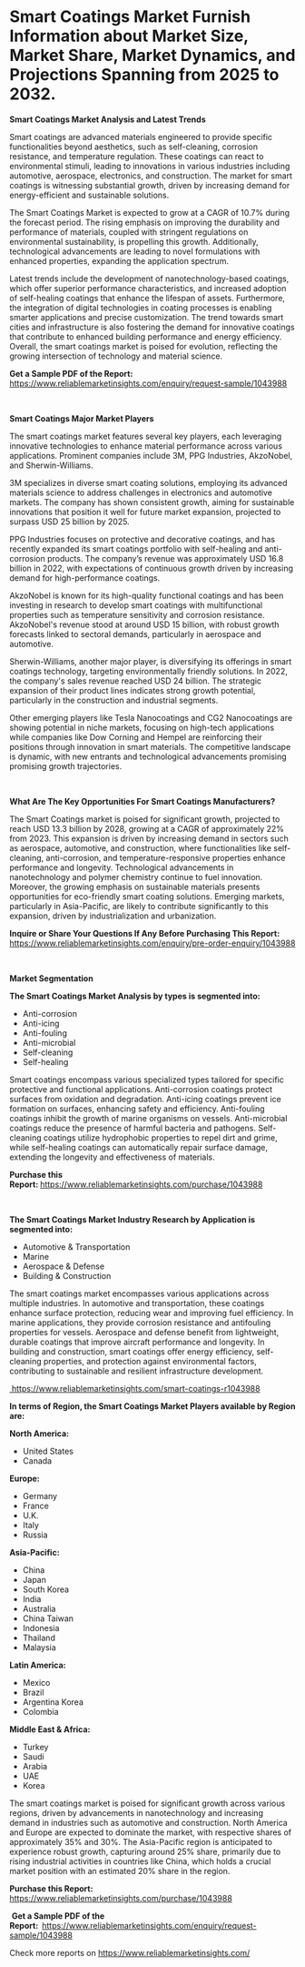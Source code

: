 <p><h1>Smart Coatings Market Furnish Information about Market Size, Market Share, Market Dynamics, and Projections Spanning from 2025 to 2032.</h1></p><p><strong>Smart Coatings Market Analysis and Latest Trends</strong></p>
<p><p>Smart coatings are advanced materials engineered to provide specific functionalities beyond aesthetics, such as self-cleaning, corrosion resistance, and temperature regulation. These coatings can react to environmental stimuli, leading to innovations in various industries including automotive, aerospace, electronics, and construction. The market for smart coatings is witnessing substantial growth, driven by increasing demand for energy-efficient and sustainable solutions.</p><p>The Smart Coatings Market is expected to grow at a CAGR of 10.7% during the forecast period. The rising emphasis on improving the durability and performance of materials, coupled with stringent regulations on environmental sustainability, is propelling this growth. Additionally, technological advancements are leading to novel formulations with enhanced properties, expanding the application spectrum.</p><p>Latest trends include the development of nanotechnology-based coatings, which offer superior performance characteristics, and increased adoption of self-healing coatings that enhance the lifespan of assets. Furthermore, the integration of digital technologies in coating processes is enabling smarter applications and precise customization. The trend towards smart cities and infrastructure is also fostering the demand for innovative coatings that contribute to enhanced building performance and energy efficiency. Overall, the smart coatings market is poised for evolution, reflecting the growing intersection of technology and material science.</p></p>
<p><strong>Get a Sample PDF of the Report:&nbsp;</strong> <a href="https://www.reliablemarketinsights.com/enquiry/request-sample/1043988?utm_campaign=2454&utm_medium=2&utm_source=Github&utm_content=ia&utm_term=01042025&utm_id=smart-coatings">https://www.reliablemarketinsights.com/enquiry/request-sample/1043988</a></p>
<p>&nbsp;</p>
<p><strong>Smart Coatings Major Market Players</strong></p>
<p><p>The smart coatings market features several key players, each leveraging innovative technologies to enhance material performance across various applications. Prominent companies include 3M, PPG Industries, AkzoNobel, and Sherwin-Williams.</p><p>3M specializes in diverse smart coating solutions, employing its advanced materials science to address challenges in electronics and automotive markets. The company has shown consistent growth, aiming for sustainable innovations that position it well for future market expansion, projected to surpass USD 25 billion by 2025.</p><p>PPG Industries focuses on protective and decorative coatings, and has recently expanded its smart coatings portfolio with self-healing and anti-corrosion products. The company’s revenue was approximately USD 16.8 billion in 2022, with expectations of continuous growth driven by increasing demand for high-performance coatings.</p><p>AkzoNobel is known for its high-quality functional coatings and has been investing in research to develop smart coatings with multifunctional properties such as temperature sensitivity and corrosion resistance. AkzoNobel's revenue stood at around USD 15 billion, with robust growth forecasts linked to sectoral demands, particularly in aerospace and automotive.</p><p>Sherwin-Williams, another major player, is diversifying its offerings in smart coatings technology, targeting environmentally friendly solutions. In 2022, the company's sales revenue reached USD 24 billion. The strategic expansion of their product lines indicates strong growth potential, particularly in the construction and industrial segments.</p><p>Other emerging players like Tesla Nanocoatings and CG2 Nanocoatings are showing potential in niche markets, focusing on high-tech applications while companies like Dow Corning and Hempel are reinforcing their positions through innovation in smart materials. The competitive landscape is dynamic, with new entrants and technological advancements promising promising growth trajectories.</p></p>
<p>&nbsp;</p>
<p><strong>What Are The Key Opportunities For Smart Coatings Manufacturers?</strong></p>
<p><p>The Smart Coatings market is poised for significant growth, projected to reach USD 13.3 billion by 2028, growing at a CAGR of approximately 22% from 2023. This expansion is driven by increasing demand in sectors such as aerospace, automotive, and construction, where functionalities like self-cleaning, anti-corrosion, and temperature-responsive properties enhance performance and longevity. Technological advancements in nanotechnology and polymer chemistry continue to fuel innovation. Moreover, the growing emphasis on sustainable materials presents opportunities for eco-friendly smart coating solutions. Emerging markets, particularly in Asia-Pacific, are likely to contribute significantly to this expansion, driven by industrialization and urbanization.</p></p>
<p><strong>Inquire or Share Your Questions If Any Before Purchasing This Report:</strong> <a href="https://www.reliablemarketinsights.com/enquiry/pre-order-enquiry/1043988?utm_campaign=2454&utm_medium=2&utm_source=Github&utm_content=ia&utm_term=01042025&utm_id=smart-coatings">https://www.reliablemarketinsights.com/enquiry/pre-order-enquiry/1043988</a></p>
<p>&nbsp;</p>
<p><strong>Market Segmentation</strong></p>
<p><strong>The Smart Coatings Market Analysis by types is segmented into:</strong></p>
<p><ul><li>Anti-corrosion</li><li>Anti-icing</li><li>Anti-fouling</li><li>Anti-microbial</li><li>Self-cleaning</li><li>Self-healing</li></ul></p>
<p><p>Smart coatings encompass various specialized types tailored for specific protective and functional applications. Anti-corrosion coatings protect surfaces from oxidation and degradation. Anti-icing coatings prevent ice formation on surfaces, enhancing safety and efficiency. Anti-fouling coatings inhibit the growth of marine organisms on vessels. Anti-microbial coatings reduce the presence of harmful bacteria and pathogens. Self-cleaning coatings utilize hydrophobic properties to repel dirt and grime, while self-healing coatings can automatically repair surface damage, extending the longevity and effectiveness of materials.</p></p>
<p><strong>Purchase this Report:&nbsp;</strong><a href="https://www.reliablemarketinsights.com/purchase/1043988?utm_campaign=2454&utm_medium=2&utm_source=Github&utm_content=ia&utm_term=01042025&utm_id=smart-coatings">https://www.reliablemarketinsights.com/purchase/1043988</a></p>
<p>&nbsp;</p>
<p><strong>The Smart Coatings Market Industry Research by Application is segmented into:</strong></p>
<p><ul><li>Automotive & Transportation</li><li>Marine</li><li>Aerospace & Defense</li><li>Building & Construction</li></ul></p>
<p><p>The smart coatings market encompasses various applications across multiple industries. In automotive and transportation, these coatings enhance surface protection, reducing wear and improving fuel efficiency. In marine applications, they provide corrosion resistance and antifouling properties for vessels. Aerospace and defense benefit from lightweight, durable coatings that improve aircraft performance and longevity. In building and construction, smart coatings offer energy efficiency, self-cleaning properties, and protection against environmental factors, contributing to sustainable and resilient infrastructure development.</p></p>
<p><a href="https://www.reliablemarketinsights.com/smart-coatings-r1043988?utm_campaign=2454&utm_medium=2&utm_source=Github&utm_content=ia&utm_term=01042025&utm_id=smart-coatings">&nbsp;https://www.reliablemarketinsights.com/smart-coatings-r1043988</a></p>
<p><strong>In terms of Region, the Smart Coatings Market Players available by Region are:</strong></p>
<p>
    <p> <strong> North America: </strong>
        <ul>
            <li>United States</li>
            <li>Canada</li>
        </ul>
        </p> 
    <p> <strong> Europe: </strong>
        <ul>
            <li>Germany</li>
            <li>France</li>
            <li>U.K.</li>
            <li>Italy</li>
            <li>Russia</li>
        </ul>
        </p> 
    <p> <strong> Asia-Pacific: </strong>
        <ul>
            <li>China</li>
            <li>Japan</li>
            <li>South Korea</li>
            <li>India</li>
            <li>Australia</li>
            <li>China Taiwan</li>
            <li>Indonesia</li>
            <li>Thailand</li>
            <li>Malaysia</li>
        </ul>
        </p> 
    <p> <strong> Latin America: </strong>
        <ul>
            <li>Mexico</li>
            <li>Brazil</li>
            <li>Argentina Korea</li>
            <li>Colombia</li>
        </ul>
        </p> 
    <p> <strong> Middle East & Africa: </strong>
        <ul>
            <li>Turkey</li>
            <li>Saudi</li>
            <li>Arabia</li>
            <li>UAE</li>
            <li>Korea</li>
        </ul>
    </p>
    </p>
<p><p>The smart coatings market is poised for significant growth across various regions, driven by advancements in nanotechnology and increasing demand in industries such as automotive and construction. North America and Europe are expected to dominate the market, with respective shares of approximately 35% and 30%. The Asia-Pacific region is anticipated to experience robust growth, capturing around 25% share, primarily due to rising industrial activities in countries like China, which holds a crucial market position with an estimated 20% share in the region.</p></p>
<p><strong>Purchase this Report: </strong><a href="https://www.reliablemarketinsights.com/purchase/1043988?utm_campaign=2454&utm_medium=2&utm_source=Github&utm_content=ia&utm_term=01042025&utm_id=smart-coatings">https://www.reliablemarketinsights.com/purchase/1043988</a></p>
<p>&nbsp;<strong>Get a Sample PDF of the Report:&nbsp;&nbsp;</strong><a href="https://www.reliablemarketinsights.com/enquiry/request-sample/1043988?utm_campaign=2454&utm_medium=2&utm_source=Github&utm_content=ia&utm_term=01042025&utm_id=smart-coatings">https://www.reliablemarketinsights.com/enquiry/request-sample/1043988</a></p>
<p><strong></strong></p>
<p>Check more reports on <a href="https://www.reliablemarketinsights.com/?utm_campaign=2454&utm_medium=2&utm_source=Github&utm_content=ia&utm_term=01042025&utm_id=smart-coatings">https://www.reliablemarketinsights.com/</a></p>